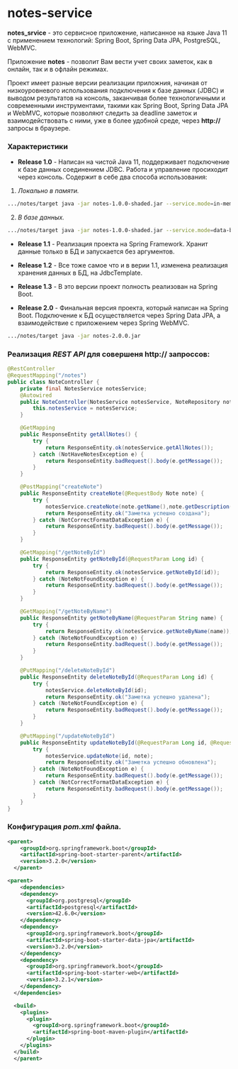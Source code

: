 # notes-service

**notes_srvice** - это сервисное приложение, написанное на языке Java 11 с применением технологий: Spring Boot, Spring Data JPA, PostgreSQL, WebMVC.

Приложение **notes** - позволит Вам вести учет своих заметок, как в онлайн, так и в офлайн режимах.

Проект имеет разные версии реализации приложния, начиная от низкоуровневого использования подключения к базe данных (JDBC) и выводом результатов на консоль, заканчивая более технологичными и современными инструментами, такими как Spring Boot, Spring Data JPA и WebMVC, которые позволяют следить за deadline заметок и взаимодействовать с ними, уже в более удобной среде, через **http://** запросы в браузере.

### Характеристики

+ **Release 1.0** - Написан на чистой Java 11, поддерживает подключение к базе данных соединением JDBC. Работа и управление просиходит через консоль. Содержит в себе два способа использования:
  
1. *Локально в памяти.*
```bash
.../notes/target java -jar notes-1.0.0-shaded.jar --service.mode=in-memory
```  
2. *В базе данных.*
```bash
.../notes/target java -jar notes-1.0.0-shaded.jar --service.mode=data-base
``` 
+ **Release 1.1** - Реализация проекта на Spring Framework. Хранит данные только в БД и запускается без аргументов.

+ **Release 1.2** - Все тоже самое что и в верии 1.1, изменена реализация хранения данных в БД, на JdbcTemplate.

+ **Release 1.3** - В это версии проект полность реализован на Spring Boot.
  
+ **Release 2.0** - Финальная версия проекта, который написан на Spring Boot. Подключение к БД осуществляется через Spring Data JPA, а взаимодействие с приложением через Spring WebMVC.
```bash
.../notes/target java -jar notes-2.0.0.jar
```
### Реализация *REST API* для совершеня http:// запроссов:
```java
@RestController
@RequestMapping("/notes")
public class NoteController {
    private final NotesService notesService;
    @Autowired
    public NoteController(NotesService notesService, NoteRepository noteRepository) {
        this.notesService = notesService;
    }

    @GetMapping
    public ResponseEntity getAllNotes() {
        try {
            return ResponseEntity.ok(notesService.getAllNotes());
        } catch (NotHaveNotesException e) {
            return ResponseEntity.badRequest().body(e.getMessage());
        }
    }

    @PostMapping("createNote")
    public ResponseEntity createNote(@RequestBody Note note) {
        try {
            notesService.createNote(note.getName(),note.getDescription(),note.getDeadline());
            return ResponseEntity.ok("Заметка успешно создана");
        } catch (NotCorrectFormatDataException e) {
            return ResponseEntity.badRequest().body(e.getMessage());
        }
    }

    @GetMapping("/getNoteById")
    public ResponseEntity getNoteById(@RequestParam Long id) {
        try {
            return ResponseEntity.ok(notesService.getNoteById(id));
        } catch (NoteNotFoundException e) {
            return ResponseEntity.badRequest().body(e.getMessage());
        }
    }

    @GetMapping("/getNoteByName")
    public ResponseEntity getNoteByName(@RequestParam String name) {
        try {
            return ResponseEntity.ok(notesService.getNoteByName(name));
        } catch (NoteNotFoundException e) {
            return ResponseEntity.badRequest().body(e.getMessage());
        }
    }

    @PutMapping("/deleteNoteById")
    public ResponseEntity deleteNoteById(@RequestParam Long id) {
        try {
            notesService.deleteNoteById(id);
            return ResponseEntity.ok("Заметка успешно удалена");
        } catch (NoteNotFoundException e) {
            return ResponseEntity.badRequest().body(e.getMessage());
        }
    }

    @PutMapping("/updateNoteById")
    public ResponseEntity updateNoteById(@RequestParam Long id, @RequestBody Note note) {
        try {
            notesService.updateNote(id, note);
            return ResponseEntity.ok("Заметка успешно обновлена");
        } catch (NoteNotFoundException e) {
            return ResponseEntity.badRequest().body(e.getMessage());
        } catch (NotCorrectFormatDataException e) {
            return ResponseEntity.badRequest().body(e.getMessage());
        }
    }
}
```
### Конфигурация ***pom.xml*** файла.

```xml
<parent>
    <groupId>org.springframework.boot</groupId>
    <artifactId>spring-boot-starter-parent</artifactId>
    <version>3.2.0</version>
  </parent>
```

```xml
<parent>
    <dependencies>
    <dependency>
      <groupId>org.postgresql</groupId>
      <artifactId>postgresql</artifactId>
      <version>42.6.0</version>
    </dependency>
    <dependency>
      <groupId>org.springframework.boot</groupId>
      <artifactId>spring-boot-starter-data-jpa</artifactId>
      <version>3.2.0</version>
    </dependency>
    <dependency>
      <groupId>org.springframework.boot</groupId>
      <artifactId>spring-boot-starter-web</artifactId>
      <version>3.2.1</version>
    </dependency>
  </dependencies>

  <build>
    <plugins>
      <plugin>
        <groupId>org.springframework.boot</groupId>
        <artifactId>spring-boot-maven-plugin</artifactId>
      </plugin>
    </plugins>
  </build>
  </parent>
```